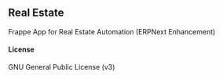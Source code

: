 ## Real Estate

Frappe App for Real Estate Automation (ERPNext Enhancement)

#### License

GNU General Public License (v3)
